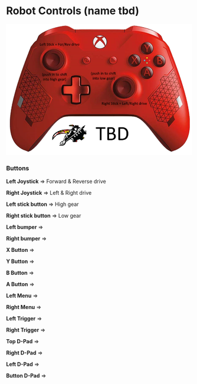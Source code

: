 # Robot Controls (name tbd)

![Controller Format](https://github.com/cavineers/RobotCode2020/blob/TheMess/sketches/controller_mapped.png)

### Buttons

**Left Joystick** => Forward & Reverse drive

**Right Joystick** => Left & Right drive

**Left stick button** => High gear

**Right stick button** => Low gear

**Left bumper** =>

**Right bumper** =>

**X Button** =>

**Y Button** =>

**B Button** =>

**A Button** =>

**Left Menu** =>

**Right Menu** =>

**Left Trigger** =>

**Right Trigger** =>

**Top D-Pad** =>

**Right D-Pad** =>

**Left D-Pad** =>

**Button D-Pad** =>
